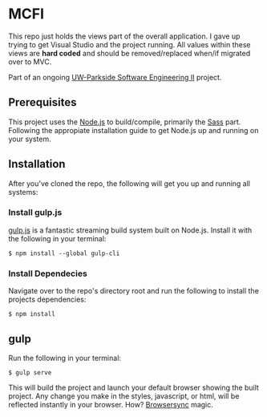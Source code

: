 # MCFI
This repo just holds the views part of the overall application. I gave up trying to get Visual Studio and the project running. All values within these views are **hard coded** and should be removed/replaced when/if migrated over to MVC.

Part of an ongoing [UW-Parkside Software Engineering II](http://green.uwp.edu/departments/computer.science/courses/csci476.cfm) project.

## Prerequisites

This project uses the [Node.js](https://nodejs.org/en/) to build/compile, primarily the [Sass](http://sass-lang.com/) part. Following the appropiate installation guide to get Node.js up and running on your system.


## Installation 
After you've cloned the repo, the following will get you up and running all systems:

### Install gulp.js
[gulp.js](http://gulpjs.com/) is a fantastic streaming build system built on Node.js. Install it with the following in your terminal:

```
$ npm install --global gulp-cli
```

### Install Dependecies

Navigate over to the repo's directory root and run the following to install the projects dependencies:

```
$ npm install
```

## gulp

Run the following in your terminal:

```
$ gulp serve
```

This will build the project and launch your default browser showing the built project. Any change you make in the styles, javascript, or html, will be reflected instantly in your browser. How? [Browsersync](https://www.browsersync.io/) magic.

